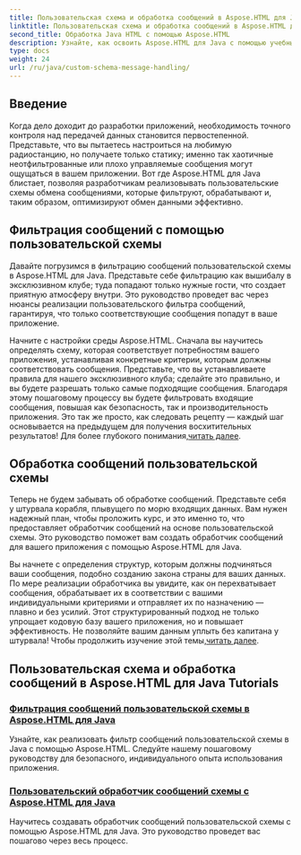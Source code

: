 ```yaml
---
title: Пользовательская схема и обработка сообщений в Aspose.HTML для Java
linktitle: Пользовательская схема и обработка сообщений в Aspose.HTML для Java
second_title: Обработка Java HTML с помощью Aspose.HTML
description: Узнайте, как освоить Aspose.HTML для Java с помощью учебных пособий по фильтрации и обработке сообщений на основе пользовательских схем. Начните создавать специализированные приложения.
type: docs
weight: 24
url: /ru/java/custom-schema-message-handling/
---
```

## Введение

Когда дело доходит до разработки приложений, необходимость точного контроля над передачей данных становится первостепенной. Представьте, что вы пытаетесь настроиться на любимую радиостанцию, но получаете только статику; именно так хаотичные неотфильтрованные или плохо управляемые сообщения могут ощущаться в вашем приложении. Вот где Aspose.HTML для Java блистает, позволяя разработчикам реализовывать пользовательские схемы обмена сообщениями, которые фильтруют, обрабатывают и, таким образом, оптимизируют обмен данными эффективно.

## Фильтрация сообщений с помощью пользовательской схемы

Давайте погрузимся в фильтрацию сообщений пользовательской схемы в Aspose.HTML для Java. Представьте себе фильтрацию как вышибалу в эксклюзивном клубе; туда попадают только нужные гости, что создает приятную атмосферу внутри. Это руководство проведет вас через нюансы реализации пользовательского фильтра сообщений, гарантируя, что только соответствующие сообщения попадут в ваше приложение.

 Начните с настройки среды Aspose.HTML. Сначала вы научитесь определять схему, которая соответствует потребностям вашего приложения, устанавливая конкретные критерии, которым должны соответствовать сообщения. Представьте, что вы устанавливаете правила для нашего эксклюзивного клуба; сделайте это правильно, и вы будете разрешать только самые подходящие сообщения. Благодаря этому пошаговому процессу вы будете фильтровать входящие сообщения, повышая как безопасность, так и производительность приложения. Это так же просто, как следовать рецепту — каждый шаг основывается на предыдущем для получения восхитительных результатов! Для более глубокого понимания,[читать далее](./custom-schema-message-filter/).

## Обработка сообщений пользовательской схемы

Теперь не будем забывать об обработке сообщений. Представьте себя у штурвала корабля, плывущего по морю входящих данных. Вам нужен надежный план, чтобы проложить курс, и это именно то, что предоставляет обработчик сообщений на основе пользовательской схемы. Это руководство поможет вам создать обработчик сообщений для вашего приложения с помощью Aspose.HTML для Java.

 Вы начнете с определения структур, которым должны подчиняться ваши сообщения, подобно созданию закона страны для ваших данных. По мере реализации обработчика вы увидите, как он перехватывает сообщения, обрабатывает их в соответствии с вашими индивидуальными критериями и отправляет их по назначению — плавно и без усилий. Этот структурированный подход не только упрощает кодовую базу вашего приложения, но и повышает эффективность. Не позволяйте вашим данным уплыть без капитана у штурвала! Чтобы продолжить изучение этой темы,[читать далее](./custom-schema-message-handler/).

## Пользовательская схема и обработка сообщений в Aspose.HTML для Java Tutorials
### [Фильтрация сообщений пользовательской схемы в Aspose.HTML для Java](./custom-schema-message-filter/)
Узнайте, как реализовать фильтр сообщений пользовательской схемы в Java с помощью Aspose.HTML. Следуйте нашему пошаговому руководству для безопасного, индивидуального опыта использования приложения.
### [Пользовательский обработчик сообщений схемы с Aspose.HTML для Java](./custom-schema-message-handler/)
Научитесь создавать обработчик сообщений пользовательской схемы с помощью Aspose.HTML для Java. Это руководство проведет вас пошагово через весь процесс.